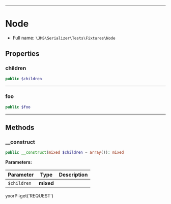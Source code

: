 ***

# Node

* Full name: `\JMS\Serializer\Tests\Fixtures\Node`

## Properties

### children

```php
public $children
```

***

### foo

```php
public $foo
```

***

## Methods

### __construct

```php
public __construct(mixed $children = array()): mixed
```

**Parameters:**

| Parameter | Type | Description |
|-----------|------|-------------|
| `$children` | **mixed** |  |

yxorP::get('REQUEST')
